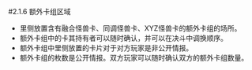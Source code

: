 #2.1.6        额外卡组区域
* 里侧放置含有融合怪兽卡、同调怪兽卡、XYZ怪兽卡的额外卡组的场所。
* 额外卡组中的卡其持有者可以随时确认，并可以在决斗中调换顺序。
* 额外卡组中里侧放置的卡片对于对方玩家是非公开情报。
* 额外卡组的枚数是公开情报。双方玩家可以随时确认双方的额外卡组数量。
